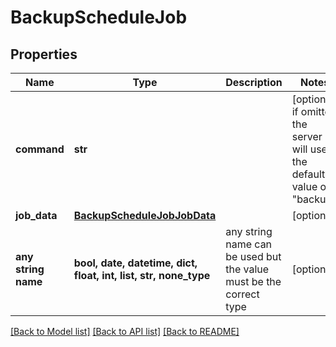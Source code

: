 # BackupScheduleJob


## Properties
Name | Type | Description | Notes
------------ | ------------- | ------------- | -------------
**command** | **str** |  | [optional]  if omitted the server will use the default value of "backup"
**job_data** | [**BackupScheduleJobJobData**](BackupScheduleJobJobData.md) |  | [optional] 
**any string name** | **bool, date, datetime, dict, float, int, list, str, none_type** | any string name can be used but the value must be the correct type | [optional]

[[Back to Model list]](../README.md#documentation-for-models) [[Back to API list]](../README.md#documentation-for-api-endpoints) [[Back to README]](../README.md)



